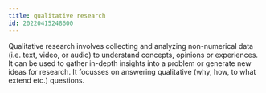 ```yaml
---
title: qualitative research
id: 20220415248600
---
```


Qualitative research involves collecting and analyzing non-numerical data (i.e. text, video, or audio) to understand concepts, opinions or experiences. It can be used to gather in-depth insights into a problem or generate new ideas for research. It focusses on answering qualitative (why, how, to what extend etc.) questions.
